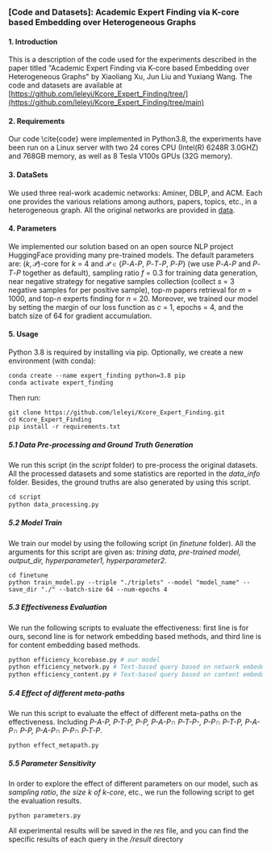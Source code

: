 ###  **[Code and Datasets]: Academic Expert Finding via K-core based Embedding over Heterogeneous Graphs**

#### 1. Introduction

This is a description of the code used for the experiments described in the paper titled "Academic Expert Finding via K-core based Embedding over Heterogeneous Graphs" by Xiaoliang Xu, Jun Liu and Yuxiang Wang. The code and datasets are available at [https://github.com/leleyi/Kcore_Expert_Finding/tree/](https://github.com/leleyi/Kcore_Expert_Finding/tree/main)

#### 2. Requirements

Our code \cite{code} were implemented in Python3.8, the experiments have been run on a Linux server with two 24 cores CPU (Intel(R) 6248R 3.0GHZ) and 768GB memory, as well as 8 Tesla V100s GPUs (32G memory).

#### 3. DataSets

We used three real-work academic networks: Aminer, DBLP, and ACM. Each one provides the various relations among authors, papers, topics, etc., in a heterogeneous graph. All the original networks are provided in [data](https://drive.google.com/drive/folders/1pKug-nExGUmPvVf13xoFpFOcw5Dybk5b?usp=sharing). 

#### 4. Parameters

We implemented our solution based on an open source NLP project HuggingFace providing many pre-trained models. The default parameters are: $(k,\mathcal{P})$-core for $k$ = $4$ and $\mathcal{P}\in\{P$-$A$-$P$, $P$-$T$-$P$, $P$-$P\}$ (we use $P$-$A$-$P$ and $P$-$T$-$P$ together as default), sampling ratio $f$ = $0.3$ for training data generation, near negative strategy for negative samples collection (collect $s$ = $3$ negative samples for per positive sample), top-$m$ papers retrieval for $m$ = $1000$, and top-$n$ experts finding for $n$ = $20$. Moreover, we trained our model by setting the margin of our loss function as $c$ = $1$, epochs = $4$, and the batch size of 64 for gradient accumulation.

#### 5. Usage

Python 3.8 is required by installing via pip. Optionally, we create a new environment (with conda):

```shell
conda create --name expert_finding python=3.8 pip
conda activate expert_finding
```

Then run:

```
git clone https://github.com/leleyi/Kcore_Expert_Finding.git
cd Kcore_Expert_Finding
pip install -r requirements.txt  
```

##### 5.1 Data Pre-processing and Ground Truth Generation

We run this script (in the *script* folder) to pre-process the original datasets. All the processed datasets and some statistics are reported in the *data_info* folder. Besides, the ground truths are also generated by using this script.

````python
cd script
python data_processing.py 
````

##### 5.2 Model Train

We train our model by using the following script (in *finetune* folder). All the arguments for this script are given as: *trining data, pre-trained model, output_dir, hyperparameter1, hyperparameter2*.

````
cd finetune
python train_model.py --triple "./triplets" --model "model_name" --save_dir "./" --batch-size 64 --num-epochs 4
````

##### 5.3 Effectiveness Evaluation

We run the following scripts to evaluate the effectiveness: first line is for ours, second line is for network embedding based methods, and third line is for content embedding based methods.

````python
python efficiency_kcorebase.py # our model
python efficiency_network.py # Text-based query based on network embedding, e.g., GVNRT, IDNE
python efficiency_content.py # Text-based query based on content embedding, e.g., GloVe, SBERT
````

##### 5.4 Effect of different meta-paths

We run this script to evaluate the effect of different meta-paths on the effectiveness. Including *P-A-P, P-T-P, P-P, P-A-P$\cap$ P-T-P-, P-P$\cap$ P-T-P, P-A-P$\cap$ P-P, P-A-P$\cap$ P-P$\cap$ P-T-P*.

```
python effect_metapath.py
```

#####  5.5 Parameter Sensitivity

In order to explore the effect of different parameters on our model, such as *sampling ratio*, *the size $k$ of $k$-core*, etc., we run the following script to get the evaluation results.

```
python parameters.py
```

All experimental results will be saved in the *res* file, and you can find the specific results of each query in the */result* directory 
